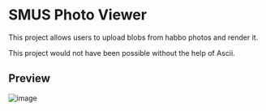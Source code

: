 # SMUS Photo Viewer
This project allows users to upload blobs from habbo photos and render it.

This project would not have been possible without the help of Ascii.

## Preview
![image](https://github.com/Sefhriloff/SMUS-Photo-Viewer/assets/41347100/c10a6cfe-23f1-436b-90f0-2c4db5cd00cd)
